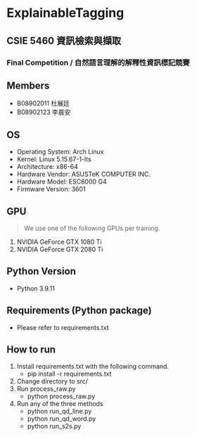 # ExplainableTagging

## CSIE 5460 資訊檢索與擷取
### Final Competition / 自然語言理解的解釋性資訊標記競賽

## Members
- B08902011 杜展廷
- B08902123 李晨安

## OS 
- Operating System: Arch Linux
- Kernel: Linux 5.15.67-1-lts
- Architecture: x86-64
- Hardware Vendor: ASUSTeK COMPUTER INC.
- Hardware Model: ESC8000 G4
- Firmware Version: 3601

## GPU
> We use one of the following GPUs per training.
1. NVIDIA GeForce GTX 1080 Ti
1. NVIDIA GeForce GTX 2080 Ti

## Python Version
- Python 3.9.11

## Requirements (Python package)
- Please refer to requirements.txt

## How to run
1. Install requirements.txt with the following command.
    - pip install -r requirements.txt
1. Change directory to src/
1. Run process_raw.py
    - python process_raw.py
1. Run any of the three methods
    - python run_qd_line.py
    - python run_qd_word.py
    - python run_s2s.py